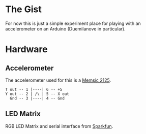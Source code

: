 
The Gist
========

For now this is just a simple experiment place for playing with an accelerometer on an Arduino (Duemilanove in particular).


Hardware
========

Accelerometer
-------------

The accelerometer used for this is a [Memsic 2125](http://www.makershed.com/ProductDetails.asp?ProductCode=MKPX7 "Maker Shed Link").

    T out -- 1 |----| 6 -- +5
    Y out -- 2 | /\ | 5 -- X out
      Gnd -- 3 |----| 4 -- Gnd


LED Matrix
----------

RGB LED Matrix and serial interface from [Sparkfun](http://www.sparkfun.com/commerce/product_info.php?products_id=760).
